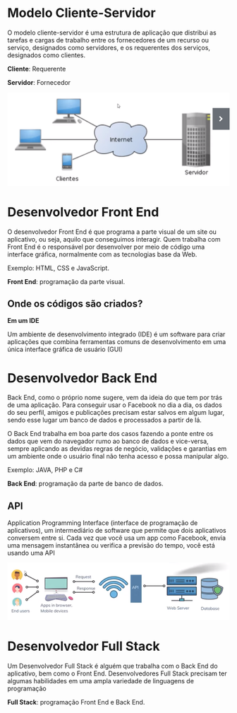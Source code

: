 
# Modelo Cliente-Servidor

O modelo cliente-servidor é uma estrutura de aplicação que distribui as tarefas e cargas de trabalho entre os fornecedores de um recurso ou serviço, designados como servidores, e os requerentes dos serviços, designados como clientes.

**Cliente**: Requerente

**Servidor**: Fornecedor

![modelo](img/Captura%20de%20tela%20de%202022-08-04%2015-46-32.png)


# Desenvolvedor Front End

O desenvolvedor Front End é que programa a parte visual de um site ou aplicativo, ou seja, aquilo que conseguimos interagir. Quem trabalha com Front End é o responsável por desenvolver por meio de código uma interface gráfica, normalmente com as tecnologias base da Web.

Exemplo: HTML, CSS e JavaScript.

**Front End**: programação da parte visual.

## Onde os códigos são criados?

**Em um IDE**

Um ambiente de desenvolvimento integrado (IDE) é um software para criar aplicações que combina ferramentas comuns de desenvolvimento em uma única interface gráfica de usuário (GUI)

# Desenvolvedor Back End

Back End, como o próprio nome sugere, vem da ideia do que tem por trás de uma aplicação. Para conseguir usar o Facebook no dia a dia, os dados do seu perfil, amigos e publicações precisam estar salvos em algum lugar, sendo esse lugar um banco de dados e processados a partir de lá.

O Back End trabalha em boa parte dos casos fazendo a ponte entre os dados que vem do navegador rumo ao banco de dados e vice-versa, sempre aplicando as devidas regras de negócio, validações e garantias em um ambiente onde o usuário final não tenha acesso e possa manipular algo. 

Exemplo: JAVA, PHP e C#

**Back End**: programação da parte de banco de dados.

## API

Application Programming Interface (interface de programação de aplicativos), um intermediário de software que permite que dois aplicativos conversem entre si. Cada vez que você usa um app como Facebook, envia uma mensagem instantânea ou verifica a previsão do tempo, você está usando uma API

![api](img/Captura%20de%20tela%20de%202022-08-04%2016-33-25.png)

# Desenvolvedor Full Stack

Um Desenvolvedor Full Stack é alguém que trabalha com o Back End do aplicativo, bem como o Front End. Desenvolvedores Full Stack precisam ter algumas habilidades em uma ampla variedade de linguagens de programação

**Full Stack**: programação Front End e Back End.